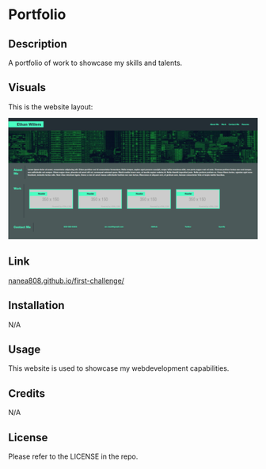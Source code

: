 # Portfolio

## Description

A portfolio of work to showcase my skills and talents.

## Visuals

This is the website layout:

![Horiseon informational website](./assets/images/portfoli-screen.png)

## Link

[nanea808.github.io/first-challenge/](https://nanea808.github.io/portfolio-ethan-willers/)

## Installation

N/A

## Usage

This website is used to showcase my webdevelopment capabilities.

## Credits

N/A

## License

Please refer to the LICENSE in the repo.

